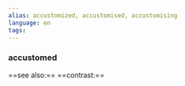 ```yaml
---
alias: accustomized, accustomised, accustomising
language: en
tags: 
---
```

### accustomed
==see also:== 
==contrast:== 